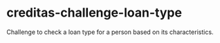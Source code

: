 # creditas-challenge-loan-type
Challenge to check a loan type for a person based on its characteristics.
